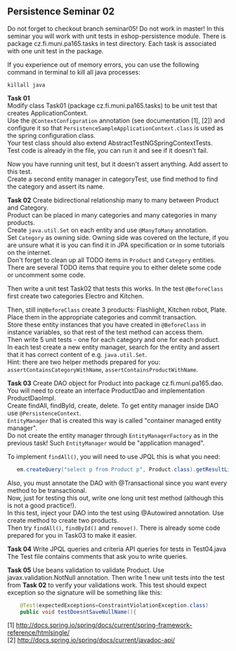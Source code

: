 ## Persistence Seminar 02
Do not forget to checkout branch seminar05! Do not work in master! In this seminar you will work with unit tests in eshop-persistence module. There is package cz.fi.muni.pa165.tasks in test directory. Each task is associated with one unit test in the package.

If you experience out of memory errors, you can use the following command in terminal to kill all java processes:
```
killall java
```

**Task 01**  
Modify class Task01 (package cz.fi.muni.pa165.tasks) to be unit test that creates ApplicationContext.  
Use the `@ContextConfiguration` annotation (see documentation [1], [2]) and configure it so that `PersistenceSampleApplicationContext.class` is used as the spring configuration class.  
Your test class should also extend AbstractTestNGSpringContextTests.  
Test code is already in the file, you can run it and see if it doesn't fail.

Now you have running unit test, but it doesn't assert anything. Add assert to this test.  
Create a second entity manager in categoryTest, use find method to find the category and assert its name.

**Task 02**
Create bidirectional relationship many to many between Product and Category.  
Product can be placed in many categories and many categories in many products.  
Create `java.util.Set` on each entity and use `@ManyToMany` annotation.  
Set `Category` as owning side. Owning side was covered on the lecture, if you are unsure what it is you can find it in JPA specification or in some tutorials on the internet.  
Don't forget to clean up all TODO items in `Product` and `Category` entities.  
There are several TODO items that require you to either delete some code or uncomment some code.

Then write a unit test Task02 that tests this works. In the test `@BeforeClass` first create two categories Electro and Kitchen. 

Then, still in`@BeforeClass` create 3 products: Flashlight, Kitchen robot, Plate.  
Place them in the appropriate categories and commit transaction.  
Store these entity instances that you have created in `@BeforeClass` in instance variables, so that rest of the test method can access them.  
Then write 5 unit tests - one for each category and one for each product.  
In each test create a new entity manager, search for the entity and assert that it has correct content of e.g. `java.util.Set`.  
Hint: there are two helper methods prepared for you: `assertContainsCategoryWithName`, `assertContainsProductWithName`.

**Task 03**
Create DAO object for Product into package cz.fi.muni.pa165.dao. You will need to create an interface ProductDao and implementation ProductDaoImpl.  
Create findAll, findById, create, delete. To get entity manager inside DAO use `@PersistenceContext`.  
`EntityManager` that is created this way is called "container managed entity manager".  
Do not create the entity manager through `EntityManagerFactory` as in the previous task! Such `EntityManager` would be "application managed".

To implement `findAll()`, you will need to use JPQL this is what you need:
```java
   em.createQuery("select p from Product p", Product.class).getResultList();
```
Also, you must annotate the DAO with @Transactional since you want every method to be transactional.  
Now, just for testing this out, write one long unit test method (although this is not a good practice!).  
In this test, inject your DAO into the test using @Autowired annotation. Use create method to create two products.  
Then try `findAll()`, `findById()` and `remove()`. There is already some code prepared for you in Task03 to make it easier.

**Task 04** 
Write JPQL queries and criteria API queries for tests in Test04.java The Test file  contains comments that ask you to write queries.

**Task 05**
Use beans validation to validate Product. Use javax.validation.NotNull annotation. Then write 1 new unit tests into the test from **Task 02** to verify your validations work. This test should expect exception so the signature will be something like this:
```java
	@Test(expectedExceptions=ConstraintViolationException.class)
	public void testDoesntSaveNullName(){
``` 

[1] http://docs.spring.io/spring/docs/current/spring-framework-reference/htmlsingle/  
[2] http://docs.spring.io/spring/docs/current/javadoc-api/
